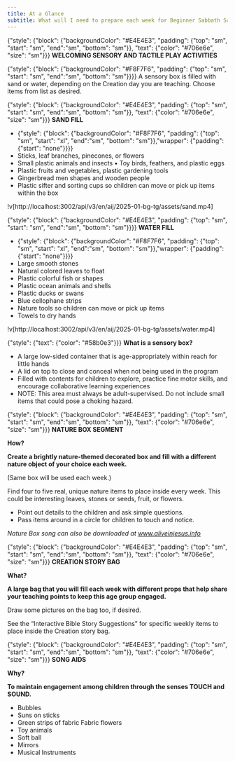 ```yaml
---
title: At a Glance
subtitle: What will I need to prepare each week for Beginner Sabbath School?
---
```


{"style": {"block": {"backgroundColor": "#E4E4E3", "padding": {"top": "sm", "start": "sm", "end":"sm", "bottom": "sm"}}, "text": {"color": "#706e6e", "size": "sm"}}}
**WELCOMING SENSORY AND TACTILE PLAY ACTIVITIES**

{"style": {"block": {"backgroundColor": "#F8F7F6", "padding": {"top": "sm", "start": "sm", "end":"sm", "bottom": "sm"}}}}
A sensory box is filled with sand or water, depending on the Creation day you are teaching. Choose items from list as desired.

{"style": {"block": {"backgroundColor": "#E4E4E3", "padding": {"top": "sm", "start": "sm", "end":"sm", "bottom": "sm"}}, "text": {"color": "#706e6e", "size": "sm"}}}
**SAND FILL**

- {"style": {"block": {"backgroundColor": "#F8F7F6", "padding": {"top": "sm", "start": "xl", "end":"sm", "bottom": "sm"}},"wrapper": {"padding": {"start": "none"}}}}
- Sticks, leaf branches, pinecones, or flowers
- Small plastic animals and insects • Toy birds, feathers, and plastic eggs
- Plastic fruits and vegetables, plastic gardening tools
- Gingerbread men shapes and wooden people
- Plastic sifter and sorting cups so children can move or pick up items within the box

!v[http://localhost:3002/api/v3/en/aij/2025-01-bg-tg/assets/sand.mp4]

{"style": {"block": {"backgroundColor": "#E4E4E3", "padding": {"top": "sm", "start": "sm", "end":"sm", "bottom": "sm"}}}}
**WATER FILL**

- {"style": {"block": {"backgroundColor": "#F8F7F6", "padding": {"top": "sm", "start": "xl", "end":"sm", "bottom": "sm"}},"wrapper": {"padding": {"start": "none"}}}}
- Large smooth stones
- Natural colored leaves to float
- Plastic colorful fish or shapes
- Plastic ocean animals and shells
- Plastic ducks or swans
- Blue cellophane strips
- Nature tools so children can move or pick up items
- Towels to dry hands

!v[http://localhost:3002/api/v3/en/aij/2025-01-bg-tg/assets/water.mp4]

{"style": {"text": {"color": "#58b0e3"}}}
**What is a sensory box?**

- A large low-sided container that is age-appropriately within reach for little hands
- A lid on top to close and conceal when not being used in the program
- Filled with contents for children to explore, practice fine motor skills, and encourage collaborative learning experiences
- NOTE: This area must always be adult-supervised. Do not include small items that could pose a choking hazard.

{"style": {"block": {"backgroundColor": "#E4E4E3", "padding": {"top": "sm", "start": "sm", "end":"sm", "bottom": "sm"}}, "text": {"color": "#706e6e", "size": "sm"}}}
**NATURE BOX SEGMENT**

**How?**

**Create a brightly nature-themed decorated box and fill with a different nature object of your choice each week.**

(Same box will be used each week.)

Find four to five real, unique nature items to place inside every week. This could be interesting leaves, stones or seeds, fruit, or flowers.

- Point out details to the children and ask simple questions.
- Pass items around in a circle for children to touch and notice.

_Nature Box song can also be downloaded at www.aliveinjesus.info_

{"style": {"block": {"backgroundColor": "#E4E4E3", "padding": {"top": "sm", "start": "sm", "end":"sm", "bottom": "sm"}}, "text": {"color": "#706e6e", "size": "sm"}}}
**CREATION STORY BAG**

**What?**

**A large bag that you will fill each week with different props that help share your teaching points to keep this age group engaged.**

Draw some pictures on the bag too, if desired.

See the “Interactive Bible Story Suggestions” for specific weekly items to place inside the Creation story bag.

{"style": {"block": {"backgroundColor": "#E4E4E3", "padding": {"top": "sm", "start": "sm", "end":"sm", "bottom": "sm"}}, "text": {"color": "#706e6e", "size": "sm"}}}
**SONG AIDS**

**Why?**

**To maintain engagement among children through the senses TOUCH and SOUND.**

- Bubbles
- Suns on sticks
- Green strips of fabric Fabric flowers
- Toy animals
- Soft ball
- Mirrors
- Musical Instruments